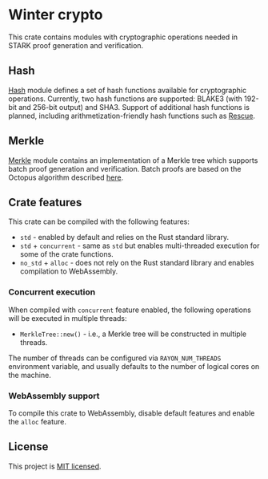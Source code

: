 # Winter crypto
This crate contains modules with cryptographic operations needed in STARK proof generation and verification.

## Hash
[Hash](src/hash) module defines a set of hash functions available for cryptographic operations. Currently, two hash functions are supported: BLAKE3 (with 192-bit and 256-bit output) and SHA3. Support of additional hash functions is planned, including arithmetization-friendly hash functions such as [Rescue](https://eprint.iacr.org/2020/1143).

## Merkle
[Merkle](src/merkle) module contains an implementation of a Merkle tree which supports batch proof generation and verification. Batch proofs are based on the Octopus algorithm described [here](https://eprint.iacr.org/2017/933).

## Crate features
This crate can be compiled with the following features:

* `std` - enabled by default and relies on the Rust standard library.
* `std` + `concurrent` - same as `std` but enables multi-threaded execution for some of the crate functions.
* `no_std` + `alloc` - does not rely on the Rust standard library and enables compilation to WebAssembly.

### Concurrent execution
When compiled with `concurrent` feature enabled, the following operations will be executed in multiple threads:

* `MerkleTree::new()` - i.e., a Merkle tree will be constructed in multiple threads.

The number of threads can be configured via `RAYON_NUM_THREADS` environment variable, and usually defaults to the number of logical cores on the machine.

### WebAssembly support
To compile this crate to WebAssembly, disable default features and enable the `alloc` feature.

License
-------

This project is [MIT licensed](../LICENSE).